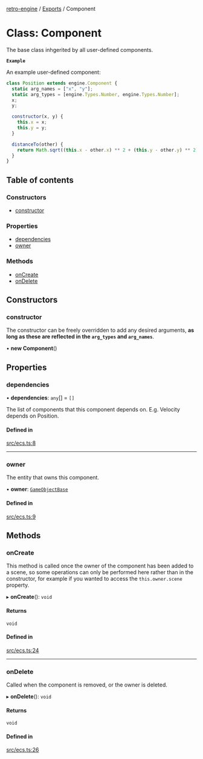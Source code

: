 [retro-engine](../README.md) / [Exports](../modules.md) / Component

# Class: Component
The base class inhgerited by all user-defined components.  

**`Example`**

An example user-defined component:
```js
class Position extends engine.Component {
  static arg_names = ["x", "y"];
  static arg_types = [engine.Types.Number, engine.Types.Number];
  x;
  y;

  constructor(x, y) {
    this.x = x;
    this.y = y;
  }

  distanceTo(other) {
    return Math.sqrt((this.x - other.x) ** 2 + (this.y - other.y) ** 2);
  }
}
```

## Table of contents

### Constructors

- [constructor](Component.md#constructor)

### Properties

- [dependencies](Component.md#dependencies)
- [owner](Component.md#owner)

### Methods
- [onCreate](Component.md#oncreate)
- [onDelete](Component.md#ondelete)

## Constructors

### constructor
The constructor can be freely overridden to add any desired arguments, **as long as these are reflected in the `arg_types` and `arg_names`**.

• **new Component**()

## Properties

### dependencies

• **dependencies**: `any`[] = `[]`

The list of components that this component depends on.
E.g. Velocity depends on Position.

#### Defined in

[src/ecs.ts:8](https://github.com/SLYGM/RetroEngineTM/blob/7ef0169/engine/src/ecs.ts#L8)

___

### owner
The entity that owns this component.

• **owner**: [`GameObjectBase`](GameObjectBase.md)

#### Defined in

[src/ecs.ts:9](https://github.com/SLYGM/RetroEngineTM/blob/7ef0169/engine/src/ecs.ts#L9)

## Methods

### onCreate
This method is called once the owner of the component has been added to a scene, so some operations can only be performed here rather than in the constructor, for example if you wanted to access the `this.owner.scene` property.

▸ **onCreate**(): `void`

#### Returns

`void`

#### Defined in

[src/ecs.ts:24](https://github.com/SLYGM/RetroEngineTM/blob/7ef0169/engine/src/ecs.ts#L24)

___

### onDelete
Called when the component is removed, or the owner is deleted.

▸ **onDelete**(): `void`

#### Returns

`void`

#### Defined in

[src/ecs.ts:26](https://github.com/SLYGM/RetroEngineTM/blob/7ef0169/engine/src/ecs.ts#L26)